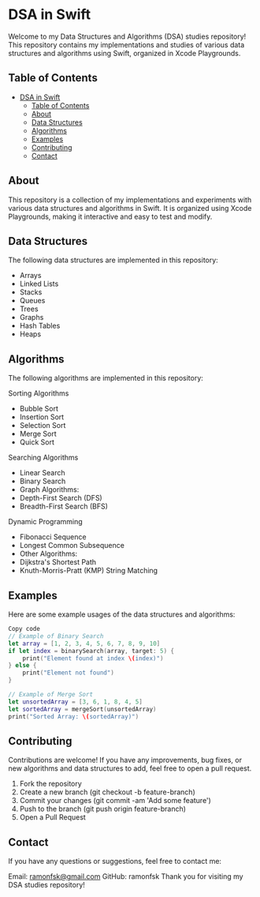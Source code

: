 # DSA in Swift

Welcome to my Data Structures and Algorithms (DSA) studies repository! This repository contains my implementations and studies of various data structures and algorithms using Swift, organized in Xcode Playgrounds.

## Table of Contents

- [DSA in Swift](#dsa-in-swift)
  - [Table of Contents](#table-of-contents)
  - [About](#about)
  - [Data Structures](#data-structures)
  - [Algorithms](#algorithms)
  - [Examples](#examples)
  - [Contributing](#contributing)
  - [Contact](#contact)

## About

This repository is a collection of my implementations and experiments with various data structures and algorithms in Swift. It is organized using Xcode Playgrounds, making it interactive and easy to test and modify.

## Data Structures

The following data structures are implemented in this repository:

- Arrays
- Linked Lists
- Stacks
- Queues
- Trees
- Graphs
- Hash Tables
- Heaps

## Algorithms

The following algorithms are implemented in this repository:

Sorting Algorithms
  - Bubble Sort
  - Insertion Sort
  - Selection Sort
  - Merge Sort
  - Quick Sort

Searching Algorithms
  - Linear Search
  - Binary Search
  - Graph Algorithms:
  - Depth-First Search (DFS)
  - Breadth-First Search (BFS)

Dynamic Programming
  - Fibonacci Sequence
  - Longest Common Subsequence
  - Other Algorithms:
  - Dijkstra's Shortest Path
  - Knuth-Morris-Pratt (KMP) String Matching

## Examples

Here are some example usages of the data structures and algorithms:

```swift
Copy code
// Example of Binary Search
let array = [1, 2, 3, 4, 5, 6, 7, 8, 9, 10]
if let index = binarySearch(array, target: 5) {
    print("Element found at index \(index)")
} else {
    print("Element not found")
}

// Example of Merge Sort
let unsortedArray = [3, 6, 1, 8, 4, 5]
let sortedArray = mergeSort(unsortedArray)
print("Sorted Array: \(sortedArray)")
```

## Contributing

Contributions are welcome! If you have any improvements, bug fixes, or new algorithms and data structures to add, feel free to open a pull request.

1. Fork the repository
2. Create a new branch (git checkout -b feature-branch)
3. Commit your changes (git commit -am 'Add some feature')
4. Push to the branch (git push origin feature-branch)
5. Open a Pull Request

## Contact

If you have any questions or suggestions, feel free to contact me:

Email: ramonfsk@gmail.com
GitHub: ramonfsk
Thank you for visiting my DSA studies repository!